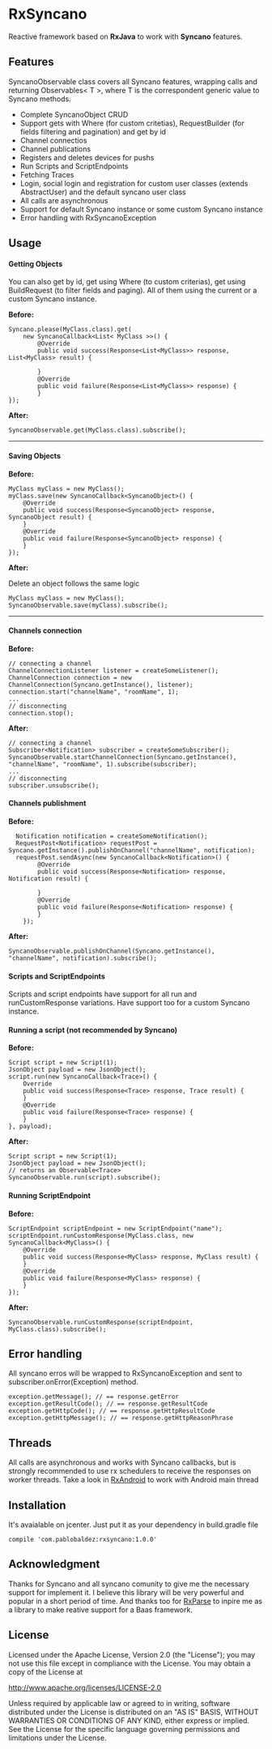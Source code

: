 RxSyncano
===================

Reactive framework based on **RxJava** to work with **Syncano** features.

Features
----------
SyncanoObservable class covers all Syncano features, wrapping calls and returning Observables< T >, where T is the correspondent generic value to Syncano methods.

 - Complete SyncanoObject CRUD
 -  Support gets with Where (for custom critetias), RequestBuilder (for fields filtering and pagination) and get by id
 - Channel connectios
 - Channel publications
 - Registers and deletes devices for pushs
 - Run Scripts and ScriptEndpoints
 - Fetching Traces
 - Login, social login and registration for custom user classes (extends AbstractUser) and the default syncano user class
 - All calls are asynchronous
 - Support for default Syncano instance or some custom Syncano instance
 - Error handling with RxSyncanoException

Usage
----------

#### Getting Objects
You can also get by id, get using Where (to custom criterias), get using BuildRequest (to filter fields and paging). All of them using the current or a custom Syncano instance.

**Before:**

	Syncano.please(MyClass.class).get(
    	new SyncanoCallback<List< MyClass >>() {
        	@Override
	     	public void success(Response<List<MyClass>> response, List<MyClass> result) {
                
       		}
       		@Override
       		public void failure(Response<List<MyClass>> response) {
       		}
	});

**After:**

	SyncanoObservable.get(MyClass.class).subscribe();
	
-------------

#### Saving Objects
**Before:**

    MyClass myClass = new MyClass();
    myClass.save(new SyncanoCallback<SyncanoObject>() {
        @Override
        public void success(Response<SyncanoObject> response, SyncanoObject result) {
        }
        @Override
        public void failure(Response<SyncanoObject> response) {
        }
    });

**After:**

Delete an object follows the same logic

	MyClass myClass = new MyClass();
	SyncanoObservable.save(myClass).subscribe();

-------------

#### Channels connection

**Before:**
	
	// connecting a channel
	ChannelConnectionListener listener = createSomeListener();
    ChannelConnection connection = new ChannelConnection(Syncano.getInstance(), listener);
    connection.start("channelName", "roomName", 1);
    ...
    // disconnecting
    connection.stop();

**After:**

	// connecting a channel
    Subscriber<Notification> subscriber = createSomeSubscriber();
    SyncanoObservable.startChannelConnection(Syncano.getInstance(), "channelName", "roomName", 1).subscribe(subscriber);
    ...
    // disconnecting
    subscriber.unsubscribe();

#### Channels publishment
**Before:**

	  Notification notification = createSomeNotification();
      RequestPost<Notification> requestPost = Syncano.getInstance().publishOnChannel("channelName", notification);
	  requestPost.sendAsync(new SyncanoCallback<Notification>() {
            @Override
            public void success(Response<Notification> response, Notification result) {
                
            }
            @Override
            public void failure(Response<Notification> response) {
            }
        });

**After:**

	SyncanoObservable.publishOnChannel(Syncano.getInstance(), "channelName", notification).subscribe();

#### Scripts and ScriptEndpoints
Scripts and script endpoints have support for all run and runCustomResponse variations. Have support too for a custom Syncano instance.

#### Running a script (not recommended by Syncano)
**Before:**

	Script script = new Script(1);
    JsonObject payload = new JsonObject();
    script.run(new SyncanoCallback<Trace>() {
	    Override
        public void success(Response<Trace> response, Trace result) {
        }
        @Override
        public void failure(Response<Trace> response) {
        }
    }, payload);

**After:**

	Script script = new Script(1);
    JsonObject payload = new JsonObject();
    // returns an Observable<Trace>
    SyncanoObservable.run(script).subscribe();

#### Running ScriptEndpoint
**Before:**

	ScriptEndpoint scriptEndpoint = new ScriptEndpoint("name");
    scriptEndpoint.runCustomResponse(MyClass.class, new SyncanoCallback<MyClass>() {
	    @Override
        public void success(Response<MyClass> response, MyClass result) {
        }
        @Override
        public void failure(Response<MyClass> response) {
        }
    });

**After:**

	SyncanoObservable.runCustomResponse(scriptEndpoint, MyClass.class).subscribe();

Error handling
----------
All syncano erros will be wrapped to RxSyncanoException and sent to subscriber.onError(Exception) method. 

	exception.getMessage(); // == response.getError
    exception.getResultCode(); // == response.getResultCode 
    exception.getHttpCode(); // == response.getHttpResultCode 
    exception.getHttpMessage(); // == response.getHttpReasonPhrase

Threads
----------
All calls are asynchronous and works with Syncano callbacks, but is strongly recommended to use rx schedulers to receive the responses on worker threads. Take a look in [RxAndroid](https://github.com/ReactiveX/RxAndroid) to work with Android main thread

Installation
----------
It's avaialable on jcenter. Just put it as your dependency in build.gradle file

	compile 'com.pablobaldez:rxsyncano:1.0.0'

Acknowledgment
----------
Thanks for Syncano and all syncano comunity to give me the necessary support for implement it. I believe this library will be very powerful and popular in a short period of time. And thanks too for [RxParse](https://github.com/yongjhih/RxParse) to inpire me as a library to make reative support for a Baas framework.

License
----------
Licensed under the Apache License, Version 2.0 (the "License"); you may not use this file except in compliance with the License. You may obtain a copy of the License at

http://www.apache.org/licenses/LICENSE-2.0

Unless required by applicable law or agreed to in writing, software distributed under the License is distributed on an "AS IS" BASIS, WITHOUT WARRANTIES OR CONDITIONS OF ANY KIND, either express or implied. See the License for the specific language governing permissions and limitations under the License.

